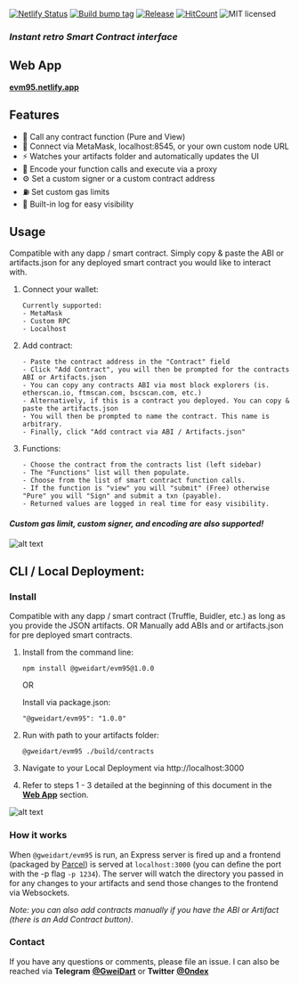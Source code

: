[![Netlify Status](https://api.netlify.com/api/v1/badges/fa54aedc-5ec2-40f9-8320-daabe574330e/deploy-status)](https://app.netlify.com/sites/evm95/deploys)
[![Build bump tag](https://github.com/gweidart/evm95/actions/workflows/build-bump-and-tag.yml/badge.svg)](https://github.com/gweidart/evm95/actions/workflows/build-bump-and-tag.yml)
[![Release](https://github.com/gweidart/evm95/actions/workflows/release-package.yml/badge.svg)](https://github.com/gweidart/evm95/actions/workflows/release-package.yml)
[![HitCount](https://hits.dwyl.com/gweidart/evm95.svg?style=flat-square&show=unique)](http://hits.dwyl.com/gweidart/evm95)
![MIT licensed](https://badgen.net/badge/license/MIT/blue)

### _**Instant retro Smart Contract interface**_

## Web App

**[evm95.netlify.app](https://evm95.netlify.app)**

## Features

- 🤙 Call any contract function (Pure and View)
- 🔌 Connect via MetaMask, localhost:8545, or your own custom node URL
- ⚡ Watches your artifacts folder and automatically updates the UI
- 🔢 Encode your function calls and execute via a proxy
- ⚙️ Set a custom signer or a custom contract address
- ⛽ Set custom gas limits
- 📜 Built-in log for easy visibility

## Usage

Compatible with any dapp / smart contract. Simply copy & paste the ABI or artifacts.json for any deployed smart contract you would like to interact with.

1. Connect your wallet:

    ```
    Currently supported:
    - MetaMask
    - Custom RPC
    - Localhost
    ```

2. Add contract:

    ```
    - Paste the contract address in the "Contract" field
    - Click "Add Contract", you will then be prompted for the contracts ABI or Artifacts.json
    - You can copy any contracts ABI via most block explorers (is. etherscan.io, ftmscan.com, bscscan.com, etc.)
    - Alternatively, if this is a contract you deployed. You can copy & paste the artifacts.json
    - You will then be prompted to name the contract. This name is arbitrary. 
    - Finally, click "Add contract via ABI / Artifacts.json"
    ```
3. Functions:

    ```
    - Choose the contract from the contracts list (left sidebar)
    - The "Functions" list will then populate.
    - Choose from the list of smart contract function calls.
    - If the function is "view" you will "submit" (Free) otherwise "Pure" you will "Sign" and submit a txn (payable).
    - Returned values are logged in real time for easy visibility.
    ```
 #### _Custom gas limit, custom signer, and encoding are also supported!_
    
    
![alt text][webApp]

[webApp]: https://gateway.pinata.cloud/ipfs/QmXYpnVcSTZ6E1EAwRVNiAoRyMVUbTw8CRfgsGWMqKHmfe "evm95.netlify.app"


## CLI / Local Deployment:

### Install

Compatible with any dapp / smart contract (Truffle, Buidler, etc.) as long as you provide the JSON artifacts. OR Manually add ABIs and or artifacts.json for pre deployed smart contracts.

1. Install from the command line:

    ```shell
    npm install @gweidart/evm95@1.0.0
    ```
    
    OR
    
   Install via package.json:
 
    ```shell
    "@gweidart/evm95": "1.0.0"
    ```
    
2. Run with path to your artifacts folder:

    ```shell
    @gweidart/evm95 ./build/contracts
    ```
    
3. Navigate to your Local Deployment via http://localhost:3000


4. Refer to steps 1 - 3 detailed at the beginning of this document in the **[Web App](https://github.com/gweidart/evm95/edit/main/README.md#usage)** section.



![alt text][cli]

[cli]: https://gateway.pinata.cloud/ipfs/QmcjUbwmgHtppTNSAHvsdeSsqSUhshQHeJ6qyup8kyYduU "evm95 cli"


### How it works

When `@gweidart/evm95` is run, an Express server is fired up and a frontend (packaged by [Parcel](https://parceljs.org/)) is served at `localhost:3000` (you can define the port with the -p flag `-p 1234`). The server will watch the directory you passed in for any changes to your artifacts and send those changes to the frontend via Websockets.

_Note: you can also add contracts manually if you have the ABI or Artifact (there is an Add Contract button)_.

### Contact

If you have any questions or comments, please file an issue. I can also be reached via **Telegram** **[@GweiDart](https://t.me/gweidart)** or **Twitter** **[@0ndex](https://twitter.com/0ndex)**

